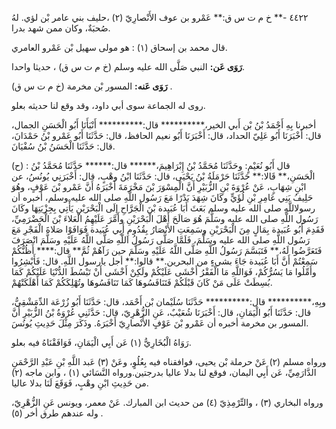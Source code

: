 ٤٤٢٢ -** خ م ت س ق:** عَمْرو بن عوف الأَنْصارِيّ (٢) ،حليف بني عامر بْن لؤي. لهُ صُحبَةٌ، وكان ممن شهد بدرا.

قال محمد بن إسحاق (١) : هو مولى سهيل بْن عَمْرو العامري.

**رَوَى عَن:** النبي صَلَّى الله عليه وسلم (خ م ت س ق) ، حديثا واحدا.

**رَوَى عَنه:** المسور بْن مخرمة (خ م ت س ق) .

روى له الجماعة سوى أبي داود، وقد وقع لنا حديثه بعلو.

أخبرنا بِهِ أَحْمَدُ بْنُ بْن أَبي الخير،********** قال:********** أَنْبَأَنَا أَبُو الْحَسَنِ الجمال، قال: أَخْبَرَنَا أَبُو عَلِيّ الحداد، قال: أَخْبَرَنَا أَبُو نعيم الحافظ، قال: حَدَّثَنَا أَبُو عَمْرو بْنُ حَمْدَانَ، قال: حَدَّثَنَا الْحَسَنُ بْنُ سُفْيَانَ.

(ح) : قال أَبُو نُعَيْمٍ: وحَدَّثَنَا مُحَمَّدُ بْنُ إِبْرَاهِيمَ،****** قال:****** حَدَّثَنَا مُحَمَّدُ بْنُ الْحَسَنِ،** قَالا:** حَدَّثَنَا حَرْمَلَةُ بْنُ يَحْيَى، قال: حَدَّثَنَا ابْنُ وهْبٍ، قال: أَخْبَرَنِي يُونُسُ، عن ابْنِ شِهَابٍ، عَنْ عُرْوَةَ بْنِ الزُّبَيْرِ أَنَّ الْمِسْوَرَ بْنَ مَخْرَمَةَ أَخْبَرَهُ أَنَّ عَمْرو بْنَ عَوْفٍ، وهُوَ حَلِيفُ بَنِي عَامِرِ بْنِ لُؤَيٍّ وكَانَ شِهَدَ بَدْرًا مَعَ رَسُول اللَّهِ صلى الله عليه وسلم، أخبره أن رسولاللَّهِ صلى الله عليه وسلم بَعَثَ أَبَا عُبَيدة بْنَ الْجَرَّاحِ إِلَى الْبَحْرَيْنِ يَأْتِي بِجِزْيَتِهَا وكَانَ رَسُول اللَّهِ صلى الله عليه وسَلَّمَ هُوَ صَالَحَ أَهْلَ الْبَحْرَيْنِ وأَمَّرَ عَلَيْهِمُ الْعَلاءَ بْنَ الْحَضْرَمِيِّ، فَقَدِمَ أَبُو عُبَيدة بِمَالٍ مِنَ الْبَحْرَيْنِ وسَمِعَتِ الأَنْصَارُ بِقُدُومِ أَبِي عُبَيدة فَوَافَوْا صَلاةَ الْفَجْرِ مَعَ رَسُول اللَّهِ صلى الله عليه وسَلَّمَ، فَلَمَّا صَلَّى رَسُولُ اللَّهِ صَلَّى اللَّهُ عَلَيْهِ وسَلَّمَ انْصَرَفَ فَتَعَرَّضُوا لَهُ،** فَتَبَسَّمَ رَسُولُ اللَّهِ صَلَّى اللَّهُ عَلَيْهِ وسَلَّمَ حين رَآهُمْ ثُمَّ** قال:**** أَظُنُّكُمْ سَمِعْتُمْ أَنَّ أَبَا عُبَيدة جَاءَ بشيءٍ من البحرين.** قالوا:** أجل يارسول اللَّهِ. قال: فَأَبْشِرُوا وأَمِّلُوا مَا يَسُرُّكُمْ، فَوَاللَّهِ مَا الْفَقْرُ أَخْشَى عَلَيْكُمْ ولَكِنْ أَخْشَى أَنْ تَبْسُطَ الدُّنْيَا عَلَيْكُمْ كَمَا بُسِطَتْ عَلَى مَنْ كَانَ قَبْلَكُمْ فَتَنَافَسُوهَا كَمَا تَنَافَسُوهَا وتُهْلِكَكُمْ كَمَا أَهْلَكَتْهُمْ.

وبِهِ،********** قال:********** حَدَّثَنَا سُلَيْمان بْن أَحْمَد، قال: حَدَّثَنَا أَبُو زُرْعَة الدِّمَشْقِيُّ، قال: حَدَّثَنَا أَبُو الْيَمَانِ، قال: أَخْبَرَنَا شُعَيْبٌ، عَنِ الزُّهْرِيّ، قال: حَدَّثَنِي عُرْوَةُ بْنُ الزُّبَيْرِ أَنَّ المسور بن مخرمة أخبره أن عَمْرو بْنَ عَوْفٍ الأَنْصارِيّ أَخْبَرَهُ. وذَكَرَ مِثْلَ حَدِيثِ يُونُسَ.

رَوَاهُ الْبُخَارِيُّ (١) عَن أَبِي الْيَمَانِ، فَوَافَقْنَاهُ فيه بعلو.

ورواه مسلم (٢) عَنْ حرملة بْن يحيى، فوافقناه فيه بِعُلُوٍ، وعَنْ (٣) عَبد اللَّهِ بْنِ عَبْدِ الرَّحْمَنِ الدَّارَمِيِّ، عَن أَبِي اليمان، فوقع لنا بدلا عاليا بدرجتين.ورواه النَّسَائي (١) ، وابن ماجه (٢) من حَدِيثِ ابْنِ وهْبٍ، فَوَقَعَ لَنَا بدلا عاليا.

ورواه البخاري (٣) ، والتِّرْمِذِيّ (٤) من حديث ابن المبارك. عَنْ معمر، ويونس عَنِ الزُّهْرِيّ، وله عندهم طرق أخر (٥) .